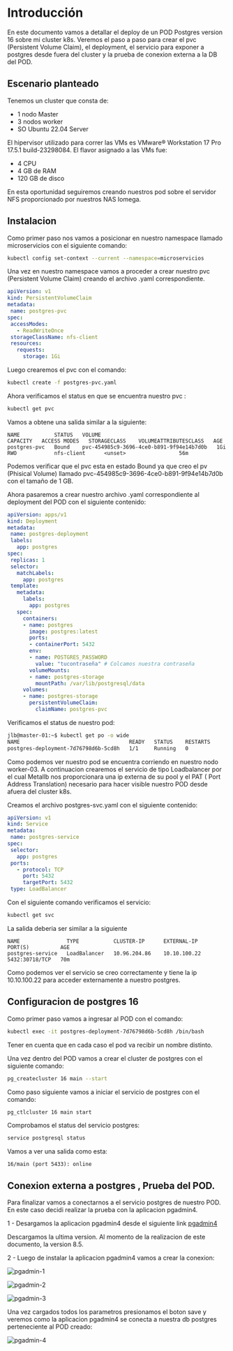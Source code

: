 # Introducción
En este documento vamos a detallar el deploy de un POD Postgres version 16 sobre mi cluster k8s. Veremos el paso a paso para crear el pvc (Persistent Volume Claim), el deployment, el servicio para exponer a postgres desde fuera del cluster y la prueba de conexion externa a la DB del POD.

## Escenario planteado
 Tenemos un cluster que consta de:

 - 1 nodo Master
- 3 nodos worker
- SO Ubuntu 22.04 Server 

El hipervisor utilizado para correr las VMs es VMware® Workstation 17 Pro 17.5.1 build-23298084. El flavor asignado a las VMs fue:
  - 4 CPU
  - 4 GB de RAM
  - 120 GB de disco

En esta oportunidad seguiremos creando nuestros pod sobre el servidor NFS proporcionado por nuestros NAS Iomega. 

## Instalacion
 Como primer paso nos vamos a posicionar en nuestro namespace llamado microservicios con el siguiente comando:

 ```bash
 kubectl config set-context --current --namespace=microservicios
```
Una vez en nuestro namespace vamos a proceder a crear nuestro pvc (Persistent Volume Claim) creando el archivo .yaml correspondiente.

 ```yaml
apiVersion: v1
kind: PersistentVolumeClaim
metadata:
  name: postgres-pvc
spec:
  accessModes:
    - ReadWriteOnce
  storageClassName: nfs-client
  resources:
    requests:
      storage: 1Gi
 ```
Luego crearemos el pvc con el comando:

 ```bash
kubectl create -f postgres-pvc.yaml
 ```
Ahora verificamos el status en que se  encuentra nuestro pvc :

 ```bash
 kubectl get pvc
 ```
Vamos a obtene una salida similar a la siguiente:

 ```
 NAME           STATUS   VOLUME                                     CAPACITY   ACCESS MODES   STORAGECLASS    VOLUMEATTRIBUTESCLASS   AGE
postgres-pvc   Bound    pvc-454985c9-3696-4ce0-b891-9f94e14b7d0b   1Gi        RWO            nfs-client      <unset>                 56m
 ```

Podemos verificar  que el pvc esta en estado Bound ya que creo el pv (Phisical Volume) llamado pvc-454985c9-3696-4ce0-b891-9f94e14b7d0b con el tamaño de 1 GB.

Ahora pasaremos a crear nuestro archivo .yaml correspondiente al deployment del POD con el siguiente contenido:

 ```yaml
apiVersion: apps/v1
kind: Deployment
metadata:
  name: postgres-deployment
  labels:
    app: postgres
spec:
  replicas: 1
  selector:
    matchLabels:
      app: postgres
  template:
    metadata:
      labels:
        app: postgres
    spec:
      containers:
      - name: postgres
        image: postgres:latest
        ports:
        - containerPort: 5432
        env:
        - name: POSTGRES_PASSWORD
          value: "tucontraseña" # Colcamos nuestra contraseña
        volumeMounts:
        - name: postgres-storage
          mountPath: /var/lib/postgresql/data
      volumes:
      - name: postgres-storage
        persistentVolumeClaim:
          claimName: postgres-pvc
 ```
Verificamos el status de nuestro pod:

 ```bash
jlb@master-01:~$ kubectl get po -o wide
NAME                                   READY   STATUS    RESTARTS        AGE   IP                NODE        NOMINATED NODE   READINESS GATES
postgres-deployment-7d76798d6b-5cd8h   1/1     Running   0               66m   192.168.202.198   worker-03   <none>           <none>
 ```
Como podemos ver nuestro pod se encuentra corriendo en nuestro nodo worker-03.
A continuacion crearemos el servicio de tipo Loadbalancer por el cual Metallb nos proporcionara una ip externa de su pool y el PAT ( Port Address Translation) necesario para hacer visible nuestro POD desde afuera del cluster  k8s.  

Creamos  el archivo postgres-svc.yaml con el siguiente contenido:

 ```yaml
apiVersion: v1
kind: Service
metadata:
  name: postgres-service
spec:
  selector:
    app: postgres
  ports:
    - protocol: TCP
      port: 5432
      targetPort: 5432
  type: LoadBalancer
```
Con el siguiente comando verificamos el servicio:

 ```bash
kubectl get svc
```

La salida deberia ser similar a la siguiente 
 ```
NAME               TYPE           CLUSTER-IP      EXTERNAL-IP    PORT(S)          AGE
postgres-service   LoadBalancer   10.96.204.86    10.10.100.22   5432:30718/TCP   70m
 ```

Como podemos ver el servicio se creo correctamente y tiene la ip 10.10.100.22 para acceder externamente a nuestro postgres.

## Configuracion de postgres 16

Como primer paso vamos a ingresar al POD con el comando: 

 ```bash
 kubectl exec -it postgres-deployment-7d76798d6b-5cd8h /bin/bash
```
Tener en cuenta que en cada caso el pod va recibir un nombre distinto.

Una vez dentro del POD vamos a crear el cluster de postgres con el siguiente comando:
 ```bash
pg_createcluster 16 main --start
 ```
Como paso siguiente vamos a iniciar el servicio de postgres con el comando:
 ```bash
pg_ctlcluster 16 main start
 ```
Comprobamos el status del servicio postgres:
 ```bash
service postgresql status
 ```
Vamos a ver una salida como esta:
```
16/main (port 5433): online
```
## Conexion externa a postgres , Prueba del POD.

Para finalizar vamos a conectarnos a el servicio postgres de nuestro POD. En este caso decidi realizar la prueba con la aplicacion pgadmin4.

1 - Desargamos la aplicacion pgadmin4 desde el siguiente link [pgadmin4](https://www.pgadmin.org/download/pgadmin-4-windows/)

Descargamos la ultima version. Al momento de la realizacion de este documento, la version 8.5.

2 - Luego de instalar la aplicacion pgadmin4 vamos a crear la conexion: 



![pgadmin-1](https://github.com/jlbisconti/k8s-vanilla/assets/144631732/21c4996f-cf96-49e0-b561-ac2a61ebcaab)


![pgadmin-2](https://github.com/jlbisconti/k8s-vanilla/assets/144631732/171e1adf-01fd-46eb-9f68-66c571e2f892)

![pgadmin-3](https://github.com/jlbisconti/k8s-vanilla/assets/144631732/c8a6654a-3880-4438-aba1-d8c391fec7fb)


Una vez cargados todos los parametros presionamos el boton save y veremos como la aplicacion pgadmin4 se conecta a nuestra db postgres perteneciente al POD creado:

![pgadmin-4](https://github.com/jlbisconti/k8s-vanilla/assets/144631732/3580dcc5-3f0b-4b3a-9624-e519dac630ba)















